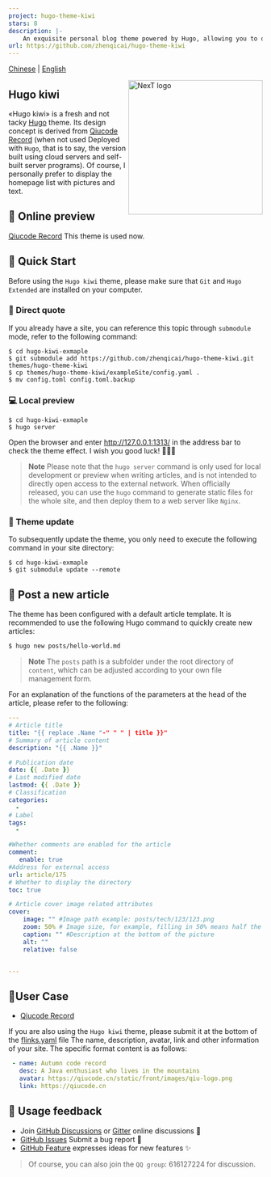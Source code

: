 ```yaml
---
project: hugo-theme-kiwi
stars: 8
description: |-
    An exquisite personal blog theme powered by Hugo, allowing you to quickly build a blog website of your own.
url: https://github.com/zhenqicai/hugo-theme-kiwi
---
```


[Chinese](https://github.com/zhenqicai/hugo-theme-kiwi/blob/main/README_zh.md) | [English](#)

<a title="Hugo kiwi site" href="https://qiucode.cn">
   <img align="right" alt="NexT logo" width="266" src="https://qiucode.cn/static/front/images/qiu-logo.png">
</a>

## Hugo kiwi

«Hugo kiwi» is a fresh and not tacky [Hugo](https://gohugo.io) theme. Its design concept is derived from [Qiucode Record](https://qiucode.cn) (when not used Deployed with ```Hugo```, that is to say, the version built using cloud servers and self-built server programs). Of course, I personally prefer to display the homepage list with pictures and text.

## 👀 Online preview

[Qiucode Record](https://qiucode.cn) This theme is used now.


## 👣 Quick Start

Before using the `Hugo kiwi` theme, please make sure that `Git` and `Hugo Extended` are installed on your computer.


### 📐 Direct quote

If you already have a site, you can reference this topic through `submodule` mode, refer to the following command:

```shell
$ cd hugo-kiwi-exmaple
$ git submodule add https://github.com/zhenqicai/hugo-theme-kiwi.git themes/hugo-theme-kiwi
$ cp themes/hugo-theme-kiwi/exampleSite/config.yaml .
$ mv config.toml config.toml.backup
```

### 💻 Local preview

```shell
$ cd hugo-kiwi-exmaple
$ hugo server
```

Open the browser and enter http://127.0.0.1:1313/ in the address bar to check the theme effect. I wish you good luck! :tada::tada::tada:

> **Note**
> Please note that the `hugo server` command is only used for local development or preview when writing articles, and is not intended to directly open access to the external network. When officially released, you can use the `hugo` command to generate static files for the whole site, and then deploy them to a web server like `Nginx`.

### 🔄 Theme update

To subsequently update the theme, you only need to execute the following command in your site directory:

```shell
$ cd hugo-kiwi-exmaple
$ git submodule update --remote
```

## 📝 Post a new article

The theme has been configured with a default article template. It is recommended to use the following Hugo command to quickly create new articles:

```sh
$ hugo new posts/hello-world.md
```

> **Note**
> The `posts` path is a subfolder under the root directory of `content`, which can be adjusted according to your own file management form.

For an explanation of the functions of the parameters at the head of the article, please refer to the following:


```yml
---
# Article title
title: "{{ replace .Name "-" " " | title }}"
# Summary of article content
description: "{{ .Name }}"

# Publication date
date: {{ .Date }}
# Last modified date
lastmod: {{ .Date }}
# Classification
categories:
  -
# Label
tags:
  -

#Whether comments are enabled for the article
comment:
   enable: true
#Address for external access
url: article/175
# Whether to display the directory
toc: true

# Article cover image related attributes
cover:
    image: "" #Image path example: posts/tech/123/123.png
    zoom: 50% # Image size, for example, filling in 50% means half the size of the original image
    caption: "" #Description at the bottom of the picture
    alt: ""
    relative: false


---


```

## 🎉User Case

- [Qiucode Record](https://qiucode.cn)

If you are also using the `Hugo kiwi` theme, please submit it at the bottom of the [flinks.yaml](https://github.com/hugo-next/hugo-next-docs/blob/develop/data/flinks.yaml) file The name, description, avatar, link and other information of your site. The specific format content is as follows:

```yaml
 - name: Autumn code record
   desc: A Java enthusiast who lives in the mountains
   avatar: https://qiucode.cn/static/front/images/qiu-logo.png
   link: https://qiucode.cn
```

## 🙋 Usage feedback

- Join [GitHub Discussions](https://github.com/zhenqicai/hugo-theme-kiwi/discussions) or [Gitter](https://github.com/zhenqicai/community) online discussions :beers:
- [GitHub Issues](https://github.com/zhenqicai/hugo-theme-kiwi/issues/new?labels=Bug&template=bug-report.md) Submit a bug report :bug:
- [GitHub Feature](https://github.com/zhenqicai/hugo-theme-kiwi/issues/new?labels=Feature+Request&template=feature-request.md) expresses ideas for new features :sparkles:

> Of course, you can also join the ```QQ group```: 616127224 for discussion.
​
